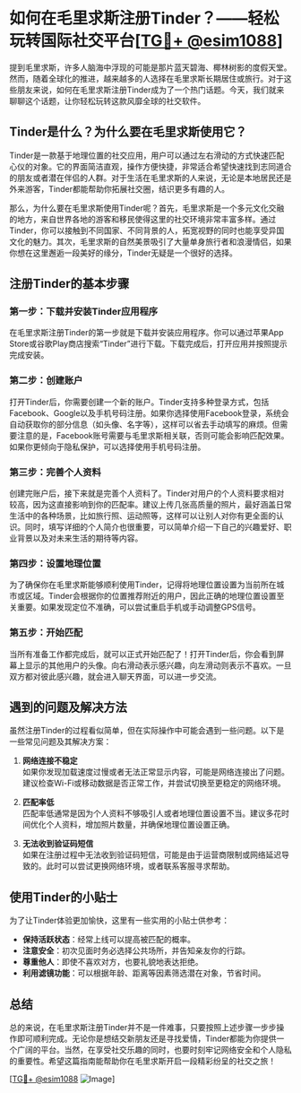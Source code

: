 # 如何在毛里求斯注册Tinder？——轻松玩转国际社交平台[[TG💪+ @esim1088](https://t.me/s/esim1088)]

提到毛里求斯，许多人脑海中浮现的可能是那片蓝天碧海、椰林树影的度假天堂。然而，随着全球化的推进，越来越多的人选择在毛里求斯长期居住或旅行。对于这些朋友来说，如何在毛里求斯注册Tinder成为了一个热门话题。今天，我们就来聊聊这个话题，让你轻松玩转这款风靡全球的社交软件。

## Tinder是什么？为什么要在毛里求斯使用它？

Tinder是一款基于地理位置的社交应用，用户可以通过左右滑动的方式快速匹配心仪的对象。它的界面简洁直观，操作方便快捷，非常适合希望快速找到志同道合的朋友或者潜在伴侣的人群。对于生活在毛里求斯的人来说，无论是本地居民还是外来游客，Tinder都能帮助你拓展社交圈，结识更多有趣的人。

那么，为什么要在毛里求斯使用Tinder呢？首先，毛里求斯是一个多元文化交融的地方，来自世界各地的游客和移民使得这里的社交环境非常丰富多样。通过Tinder，你可以接触到不同国家、不同背景的人，拓宽视野的同时也能享受异国文化的魅力。其次，毛里求斯的自然美景吸引了大量单身旅行者和浪漫情侣，如果你想在这里邂逅一段美好的缘分，Tinder无疑是一个很好的选择。

## 注册Tinder的基本步骤

### 第一步：下载并安装Tinder应用程序
在毛里求斯注册Tinder的第一步就是下载并安装应用程序。你可以通过苹果App Store或谷歌Play商店搜索“Tinder”进行下载。下载完成后，打开应用并按照提示完成安装。

### 第二步：创建账户
打开Tinder后，你需要创建一个新的账户。Tinder支持多种登录方式，包括Facebook、Google以及手机号码注册。如果你选择使用Facebook登录，系统会自动获取你的部分信息（如头像、名字等），这样可以省去手动填写的麻烦。但需要注意的是，Facebook账号需要与毛里求斯相关联，否则可能会影响匹配效果。如果你更倾向于隐私保护，可以选择使用手机号码注册。

### 第三步：完善个人资料
创建完账户后，接下来就是完善个人资料了。Tinder对用户的个人资料要求相对较高，因为这直接影响到你的匹配率。建议上传几张高质量的照片，最好涵盖日常生活中的各种场景，比如旅行照、运动照等，这样可以让别人对你有更全面的认识。同时，填写详细的个人简介也很重要，可以简单介绍一下自己的兴趣爱好、职业背景以及对未来生活的期待等内容。

### 第四步：设置地理位置
为了确保你在毛里求斯能够顺利使用Tinder，记得将地理位置设置为当前所在城市或区域。Tinder会根据你的位置推荐附近的用户，因此正确的地理位置设置至关重要。如果发现定位不准确，可以尝试重启手机或手动调整GPS信号。

### 第五步：开始匹配
当所有准备工作都完成后，就可以正式开始匹配了！打开Tinder后，你会看到屏幕上显示的其他用户的头像。向右滑动表示感兴趣，向左滑动则表示不喜欢。一旦双方都对彼此感兴趣，就会进入聊天界面，可以进一步交流。

## 遇到的问题及解决方法

虽然注册Tinder的过程看似简单，但在实际操作中可能会遇到一些问题。以下是一些常见问题及其解决方案：

1. **网络连接不稳定**  
   如果你发现加载速度过慢或者无法正常显示内容，可能是网络连接出了问题。建议检查Wi-Fi或移动数据是否正常工作，并尝试切换至更稳定的网络环境。

2. **匹配率低**  
   匹配率低通常是因为个人资料不够吸引人或者地理位置设置不当。建议多花时间优化个人资料，增加照片数量，并确保地理位置设置正确。

3. **无法收到验证码短信**  
   如果在注册过程中无法收到验证码短信，可能是由于运营商限制或网络延迟导致的。此时可以尝试更换网络环境，或者联系客服寻求帮助。

## 使用Tinder的小贴士

为了让Tinder体验更加愉快，这里有一些实用的小贴士供参考：

- **保持活跃状态**：经常上线可以提高被匹配的概率。
- **注意安全**：初次见面时务必选择公共场所，并告知亲友你的行踪。
- **尊重他人**：即使不喜欢对方，也要礼貌地表达拒绝。
- **利用滤镜功能**：可以根据年龄、距离等因素筛选潜在对象，节省时间。

## 总结

总的来说，在毛里求斯注册Tinder并不是一件难事，只要按照上述步骤一步步操作即可顺利完成。无论你是想结交新朋友还是寻找爱情，Tinder都能为你提供一个广阔的平台。当然，在享受社交乐趣的同时，也要时刻牢记网络安全和个人隐私的重要性。希望这篇指南能帮助你在毛里求斯开启一段精彩纷呈的社交之旅！

[[TG💪+ @esim1088](https://t.me/s/esim1088) ![Image](https://i.postimg.cc/4NQfJmqS/Snipaste-2025-05-13-00-14-12.png)]